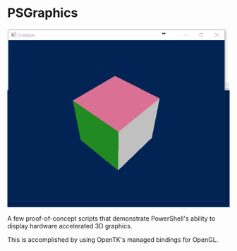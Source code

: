 # PSGraphics
![Screenshot of SpinningCube.ps1](https://raw.githubusercontent.com/nafai/PSGraphics/master/doc/cubespin.gif "Screenshot of SpinningCube.ps1")

A few proof-of-concept scripts that demonstrate PowerShell's ability to display hardware accelerated 3D graphics.

This is accomplished by using OpenTK's managed bindings for OpenGL.
